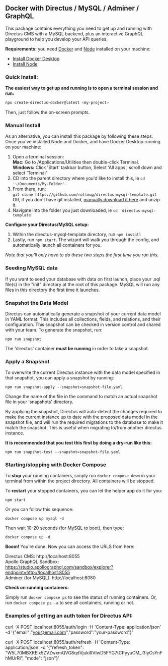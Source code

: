## Docker with Directus / MySQL / Adminer / GraphQL

This package contains everything you need to get up and running with Directus CMS with a MySQL backend, plus an interactive GraphQL playground to help you develop your API queries.

**Requirements:** you need [Docker](https://www.docker.com) and [Node](https://nodejs.org) installed on your machine:

- [Install Docker Desktop](https://www.docker.com/products/docker-desktop/)  
- [Install Node](https://nodejs.org/en/download/)

### Quick Install:

**The easiest way to get up and running is to open a terminal session and run:**

```bash
npx create-directus-docker@latest <my-project>
```

Then, just follow the on-screen prompts.

### Manual Install

As an alternative, you can install this package by following these steps. Once you've installed Node and Docker, and have Docker Desktop running on your machine:

1. Open a terminal session:  
    **Mac:** Go to /Applications/Utilities then double-click Terminal.  
    **Windows:** Click 'Start' taskbar button, Select 'All apps', scroll down and select 'Terminal'
2. CD into the parent directory where you'd like to install this, ie `cd '~/Documents/My-Folder'`.
3. From there, run:  
    `git clone https://github.com/rollmug/directus-mysql-template.git`  
    OR, if you don't have git installed, [manually download it here](https://github.com/rollmug/directus-mysql-template/archive/refs/heads/main.zip) and unzip it.
4. Navigate into the folder you just downloaded, ie `cd 'directus-mysql-template'`

**Configure your Directus/MySQL setup:**

1. Within the directus-mysql-template directory, run `npm install`
2. Lastly, run `npm start`. The wizard will walk you through the config, and automatically launch all containers for you.

*Note that you'll only have to do these two steps the first time you run this.*

### Seeding MySQL data

If you want to seed your database with data on first launch, place your .sql file(s) in the "init" directory at the root of this package. MySQL will run any files in this directory the first time it launches.

### Snapshot the Data Model

Directus can automatically generate a snapshot of your current data model in YAML format. This includes all collections, fields, and relations, and their configuration. This snapshot can be checked in version control and shared with your team. To generate the snapshot, run:

`npm run snapshot`

The 'directus' container **must be running** in order to take a snapshot.

### Apply a Snapshot

To overwrite the current Directus instance with the data model specified in that snapshot, you can apply a snapshot by running:

`npm run snapshot-apply --snapshot=snapshot-file.yaml`

Change the name of the file in the command to match an actual snapshot file in your 'snapshots' directory.

By applying the snapshot, Directus will auto-detect the changes required to make the current instance up to date with the proposed data model in the snapshot file, and will run the required migrations to the database to make it match the snapshot. This is useful when migrating to/from another directus instance.

**It is recommended that you test this first by doing a dry-run like this:**

`npm run snapshot-test --snapshot=snapshot-file.yaml`

### Starting/stopping with Docker Compose

To **stop** your running containers, simply run `docker compose down` in your terminal from within the project directory. All containers will be stopped.

To **restart** your stopped containers, you can let the helper app do it for you:

`npm start`

Or you can follow this sequence:

`docker compose up mysql -d`

Then wait 10-20 seconds (for MySQL to boot), then type:

`docker compose up -d`

**Boom!** You're done. Now you can access the URLS from here:

Directus CMS: http://localhost:8055  
Apollo GraphQL Sandbox: https://studio.apollographql.com/sandbox/explorer?endpoint=http://localhost:8055  
Adminer (for MySQL): http://localhost:8080

**Check on running containers:**

Simply run `docker compose ps` to see the status of running containers. Or, run `docker compose ps -a` to see all containers, running or not.

### Examples of getting an auth token for Directus API:

curl -X POST localhost:8055/auth/login -H 'Content-Type: application/json' -d '{"email":"you@email.com","password":"your-password"}'

curl -X POST localhost:8055/auth/refresh -H 'Content-Type: application/json' -d '{"refresh_token": "W5L70MBXKElx5ZVZwxmQVG8qdVjukiRVIwD5FYG7tCPyyuCM_I3IyCsYnFhMUrRi", "mode": "json"}'